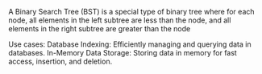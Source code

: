 ﻿A Binary Search Tree (BST) is a special type of binary tree where for each node, 
all elements in the left subtree are less than the node, 
and all elements in the right subtree are greater than the node

Use cases:
Database Indexing: Efficiently managing and querying data in databases.
In-Memory Data Storage: Storing data in memory for fast access, insertion, and deletion.